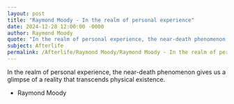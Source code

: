 ```yaml
---
layout: post
title: "Raymond Moody - In the realm of personal experience"
date: 2024-12-28 12:00:00 -0000
author: Raymond Moody
quote: "In the realm of personal experience, the near-death phenomenon gives us a glimpse of a reality that transcends physical existence."
subject: Afterlife
permalink: /Afterlife/Raymond Moody/Raymond Moody - In the realm of personal experience
---
```


In the realm of personal experience, the near-death phenomenon gives us a glimpse of a reality that transcends physical existence.

- Raymond Moody
